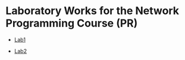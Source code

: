 # Laboratory Works for the Network Programming Course (PR)

- [Lab1](https://github.com/bacal-t/PR/tree/master/Lab1) 

- [Lab2](https://github.com/bacal-t/PR/tree/master/Lab2) 


